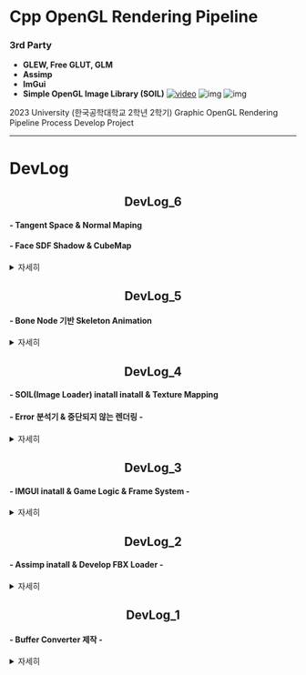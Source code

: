 
# Cpp OpenGL Rendering Pipeline

### 3rd Party
 - **GLEW, Free GLUT, GLM**
 - **Assimp**
 - **ImGui**
 - **Simple OpenGL Image Library (SOIL)**
[![video](http://img.youtube.com/vi/VYsvPh9Y_6E/0.jpg)](https://youtu.be/VYsvPh9Y_6E)
![img](./docs/dev_4_6.gif)
![img](./docs/dev_6_0.gif)

2023 University (한국공학대학교 2학년 2학기) Graphic OpenGL Rendering Pipeline Process Develop Project
* * *
# DevLog

## <div align="center"> DevLog_6
#### - Tangent Space & Normal Maping
#### - Face SDF Shadow & CubeMap
<details>
    <summary>자세히</summary>

![img](./docs/dev_6_0.gif)

</details>

## <div align="center"> DevLog_5
#### - Bone Node 기반 Skeleton Animation
<details>
    <summary>자세히</summary>

![img](./docs/dev_5_0.gif)
![img](./docs/dev_5_1.gif)

</details>

## <div align="center"> DevLog_4
#### - SOIL(Image Loader) inatall inatall & Texture Mapping
#### - Error 분석기 & 중단되지 않는 렌더링 -
<details>
    <summary>자세히</summary>

![img](./docs/dev_4_6.gif)
![img](./docs/dev_4_0.png)
![img](./docs/dev_4_3.png)
**쉐이더 및 코드상 오류 보고(Log System) & 쉐이더 오류시 중단되지 않고 Error Shader로 표현**

</details>

## <div align="center"> DevLog_3 
#### - IMGUI inatall & Game Logic & Frame System -

<details>
    <summary>자세히</summary>

![img](./docs/dev_3_0.gif)
</br></br>
#### 프로젝트에 추가한 모습
Added to the project.  
![img](./docs/dev_3_1.png)

</br></br>

#### 로직 시스템 계층 구조
![img](./docs/dev_3_2.png)
</br></br>

#### 라이프사이클
```c++
void World::WorldUpdate()
{
    for (int i = 0; i < gameObjectList.size(); i++)
        gameObjectList[i]->Enable();
    for (int i = 0; i < gameObjectList.size(); i++)
        gameObjectList[i]->Start();
    for (int i = 0; i < gameObjectList.size(); i++)
        gameObjectList[i]->Update();
    for (int i = 0; i < gameObjectList.size(); i++)
        gameObjectList[i]->LateUpdate();
    for (int i = 0; i < gameObjectList.size(); i++)
        gameObjectList[i]->Disable();
    for (int i = 0; i < gameObjectList.size(); i++)
        gameObjectList[i]->PostBehavior();
    for (int i = 0; i < gameObjectList.size(); i++)
        if (gameObjectList[i]->destroy)
            gameObjectList.erase(gameObjectList.begin() + (i--));
}
void World::WorldRender()
{
    for (int i = 0; i < gameObjectList.size(); i++)
        gameObjectList[i]->BeforeRender();
}
```
</br></br>

</details>

## <div align="center"> DevLog_2 
#### - Assimp inatall & Develop FBX Loader -

<details>
    <summary>자세히</summary>

![img](./docs/dev_first_KleeRendering.gif)
<div align="center"> (Example : Gensine Impect - Klee) </div>

</details>

## <div align="center"> DevLog_1</div>
#### - Buffer Converter 제작 -
<details>
    <summary>자세히</summary>

![img](./docs/BufferSystem.drawio.png)

</details>